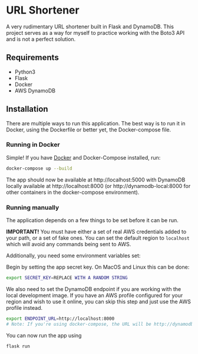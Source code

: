 # URL Shortener
A very rudimentary URL shortener built in Flask and DynamoDB.
This project serves as a way for myself to practice working with the Boto3 API and is not a perfect solution.

## Requirements
- Python3
- Flask
- Docker
- AWS DynamoDB

## Installation
There are multiple ways to run this application. The best way is to run it in Docker, using the Dockerfile or better yet, the Docker-compose file.

### Running in Docker
Simple! If you have [Docker](https://docker.io) and Docker-Compose installed, run:
```bash
docker-compose up --build
```

The app should now be available at http://localhost:5000 with DynamoDB locally available at http://localhost:8000 (or http://dynamodb-local:8000 for other containers in the docker-compose environment).

### Running manually

The application depends on a few things to be set before it can be run. 

**IMPORTANT!** You must have either a set of real AWS credentials added to your path, or a set of fake ones. You can set the default region to `localhost` which will avoid any commands being sent to AWS. 

Additionally, you need some environment variables set:

Begin by setting the app secret key. On MacOS and Linux this can be done:
```bash
export SECRET_KEY=REPLACE WITH A RANDOM STRING
```

We also need to set the DynamoDB endpoint if you are working with the local development image. If you have an AWS profile configured
for your region and wish to use it online, you can skip this step and just use the AWS profile instead.
```bash
export ENDPOINT_URL=http://localhost:8000
# Note: If you're using docker-compose, the URL will be http://dynamodb-local:8000
```

You can now run the app using
```python
flask run
```
